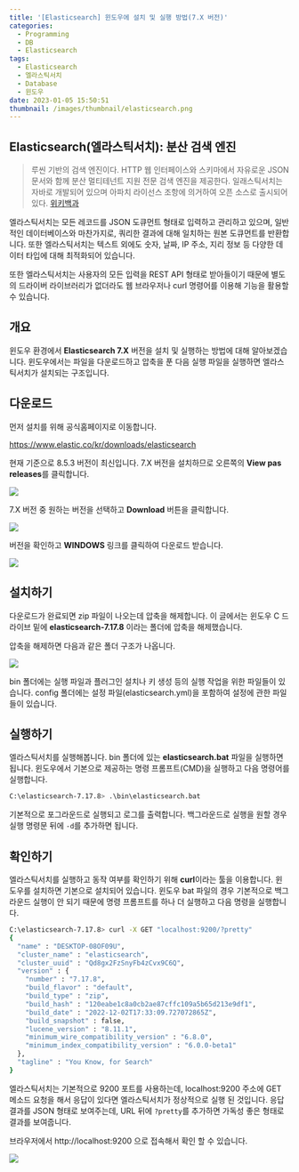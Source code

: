 ```yaml
---
title: '[Elasticsearch] 윈도우에 설치 및 실행 방법(7.X 버전)'
categories:
  - Programming
  - DB
  - Elasticsearch
tags:
  - Elasticsearch
  - 엘라스틱서치
  - Database
  - 윈도우
date: 2023-01-05 15:50:51
thumbnail: /images/thumbnail/elasticsearch.png
---
```


## Elasticsearch(엘라스틱서치): 분산 검색 엔진

> 루씬 기반의 검색 엔진이다. HTTP 웹 인터페이스와 스키마에서 자유로운 JSON 문서와 함께 분산 멀티테넌트 지원 전문 검색 엔진을 제공한다. 일래스틱서치는 자바로 개발되어 있으며 아파치 라이선스 조항에 의거하여 오픈 소스로 출시되어 있다.
> [위키백과](https://ko.wikipedia.org/wiki/%EC%9D%BC%EB%9E%98%EC%8A%A4%ED%8B%B1%EC%84%9C%EC%B9%98)

엘라스틱서치는 모든 레코드를 JSON 도큐먼트 형태로 입력하고 관리하고 있으며, 일반적인 데이터베이스와 마찬가지로, 쿼리한 결과에 대해 일치하는 원본 도큐먼트를 반환합니다. 또한 엘라스틱서치는 텍스트 외에도 숫자, 날짜, IP 주소, 지리 정보 등 다양한 데이터 타입에 대해 최적화되어 있습니다.

또한 엘라스틱서치는 사용자의 모든 입력을 REST API 형태로 받아들이기 때문에 별도의 드라이버 라이브러리가 없더라도 웹 브라우저나 curl 명령어를 이용해 기능을 활용할 수 있습니다.

## 개요

윈도우 환경에서 **Elasticsearch 7.X** 버전을 설치 및 실행하는 방법에 대해 알아보겠습니다.
윈도우에서는 파일을 다운로드하고 압축을 푼 다음 실행 파일을 실행하면 엘라스틱서치가 설치되는 구조입니다.

## 다운로드

먼저 설치를 위해 공식홈페이지로 이동합니다.

https://www.elastic.co/kr/downloads/elasticsearch

현재 기준으로 8.5.3 버전이 최신입니다. 7.X 버전을 설치하므로 오른쪽의 **View pas releases**를 클릭합니다.

![](/images/elastic/elasticsearch/2.png)

7.X 버전 중 원하는 버전을 선택하고 **Download** 버튼을 클릭합니다.

![](/images/elastic/elasticsearch/3.png)

버전을 확인하고 **WINDOWS** 링크를 클릭하여 다운로드 받습니다.

![](/images/elastic/elasticsearch/4.png)

## 설치하기

다운로드가 완료되면 zip 파일이 나오는데 압축을 해제합니다. 이 글에서는 윈도우 C 드라이브 밑에 **elasticsearch-7.17.8** 이라는 폴더에 압축을 해제했습니다.

압축을 해제하면 다음과 같은 폴더 구조가 나옵니다.

![](/images/elastic/elasticsearch/6.png)

bin 폴더에는 실행 파일과 플러그인 설치나 키 생성 등의 실행 작업을 위한 파일들이 있습니다. config 폴더에는 설정 파일(elasticsearch.yml)을 포함하여 설정에 관한 파일들이 있습니다.

## 실행하기

엘라스틱서치를 실행해봅니다. bin 폴더에 있는 **elasticsearch.bat** 파일을 실행하면 됩니다. 윈도우에서 기본으로 제공하는 명령 프롬프트(CMD)을 실행하고 다음 명령어를 실행합니다.

```sh
C:\elasticsearch-7.17.8> .\bin\elasticsearch.bat
```

기본적으로 포그라운드로 실행되고 로그를 출력합니다. 백그라운드로 실행을 원할 경우 실행 명령문 뒤에 `-d`를 추가하면 됩니다.

## 확인하기

엘라스틱서치를 실행하고 동작 여부를 확인하기 위해 **curl**이라는 툴을 이용합니다. 윈도우를 설치하면 기본으로 설치되어 있습니다. 윈도우 bat 파일의 경우 기본적으로 백그라운드 실행이 안 되기 때문에 명령 프롬프트를 하나 더 실행하고 다음 명령을 실행합니다.

```sh
C:\elasticsearch-7.17.8> curl -X GET "localhost:9200/?pretty"
{
  "name" : "DESKTOP-08OF09U",
  "cluster_name" : "elasticsearch",
  "cluster_uuid" : "Qd8gx2FzSnyFb4zCvx9C6Q",
  "version" : {
    "number" : "7.17.8",
    "build_flavor" : "default",
    "build_type" : "zip",
    "build_hash" : "120eabe1c8a0cb2ae87cffc109a5b65d213e9df1",
    "build_date" : "2022-12-02T17:33:09.727072865Z",
    "build_snapshot" : false,
    "lucene_version" : "8.11.1",
    "minimum_wire_compatibility_version" : "6.8.0",
    "minimum_index_compatibility_version" : "6.0.0-beta1"
  },
  "tagline" : "You Know, for Search"
}
```

엘라스틱서치는 기본적으로 9200 포트를 사용하는데, localhost:9200 주소에 GET 메소드 요청을 해서 응답이 있다면 엘라스틱서치가 정상적으로 실행 된 것입니다. 응답 결과를 JSON 형태로 보여주는데, URL 뒤에 `?pretty`를 추가하면 가독성 좋은 형태로 결과를 보여줍니다.

브라우저에서 http://localhost:9200 으로 접속해서 확인 할 수 있습니다.

![](/images/elastic/elasticsearch/7.png)
